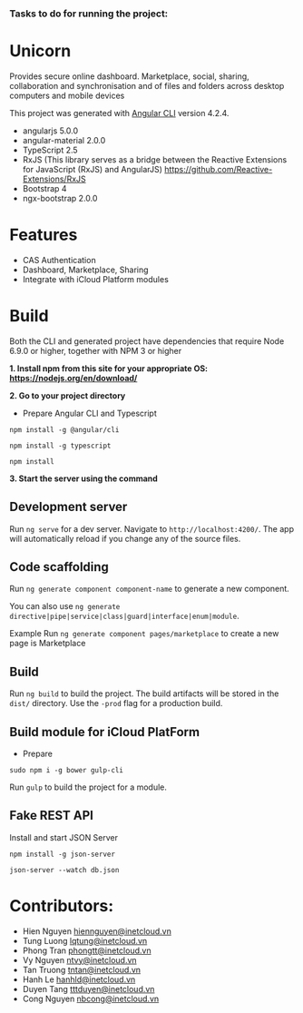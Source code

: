 ### Tasks to do for running the project:
Unicorn
===
Provides secure online dashboard. Marketplace, social, sharing, collaboration and synchronisation and of files and folders across desktop computers and mobile devices

This project was generated with [Angular CLI](https://github.com/angular/angular-cli) version 4.2.4.

- angularjs 5.0.0
- angular-material 2.0.0
- TypeScript 2.5
- RxJS (This library serves as a bridge between the Reactive Extensions for JavaScript (RxJS) and AngularJS)
https://github.com/Reactive-Extensions/RxJS
- Bootstrap 4 
- ngx-bootstrap 2.0.0


Features
===
- CAS Authentication
- Dashboard, Marketplace, Sharing
- Integrate with iCloud Platform modules

Build
===

Both the CLI and generated project have dependencies that require Node 6.9.0 or higher, together with NPM 3 or higher

**1.	Install npm from this site for your appropriate OS:  https://nodejs.org/en/download/**

**2.	Go to your project directory**


- Prepare Angular CLI and Typescript
```
npm install -g @angular/cli

npm install -g typescript

npm install
```

**3.	Start the server using the command**

## Development server

Run `ng serve` for a dev server. Navigate to `http://localhost:4200/`. The app will automatically reload if you change any of the source files.

## Code scaffolding

Run `ng generate component component-name` to generate a new component.

You can also use `ng generate directive|pipe|service|class|guard|interface|enum|module`.

Example Run `ng generate component pages/marketplace` to create a new page is Marketplace

## Build

Run `ng build` to build the project. The build artifacts will be stored in the `dist/` directory. Use the `-prod` flag for a production build.

## Build module for iCloud PlatForm

- Prepare  
```
sudo npm i -g bower gulp-cli
```
Run `gulp` to build the project for a module.

##  Fake REST API
Install and start JSON Server 
```
npm install -g json-server
```
```
json-server --watch db.json
```

Contributors:
===
- Hien Nguyen <hiennguyen@inetcloud.vn>
- Tung Luong <lqtung@inetcloud.vn>
- Phong Tran <phongtt@inetcloud.vn>
- Vy Nguyen <ntvy@inetcloud.vn>
- Tan Truong <tntan@inetcloud.vn>
- Hanh Le <hanhld@inetcloud.vn>
- Duyen Tang <tttduyen@inetcloud.vn>
- Cong Nguyen <nbcong@inetcloud.vn>
